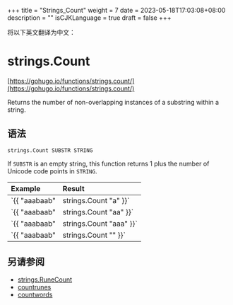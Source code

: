 +++
title = "Strings_Count"
weight = 7
date = 2023-05-18T17:03:08+08:00
description = ""
isCJKLanguage = true
draft = false
+++

将以下英文翻译为中文：
# strings.Count

[https://gohugo.io/functions/strings.count/](https://gohugo.io/functions/strings.count/)

Returns the number of non-overlapping instances of a substring within a string.

## 语法

```
strings.Count SUBSTR STRING
```

If `SUBSTR` is an empty string, this function returns 1 plus the number of Unicode code points in `STRING`.

| Example                                 | Result |
| :-------------------------------------- | :----- |
| `{{ "aaabaab" | strings.Count "a" }}`   | 5      |
| `{{ "aaabaab" | strings.Count "aa" }}`  | 2      |
| `{{ "aaabaab" | strings.Count "aaa" }}` | 1      |
| `{{ "aaabaab" | strings.Count "" }}`    | 8      |

## 另请参阅

- [strings.RuneCount](https://gohugo.io/functions/strings.runecount/)
- [countrunes](https://gohugo.io/functions/countrunes/)
- [countwords](https://gohugo.io/functions/countwords/)

